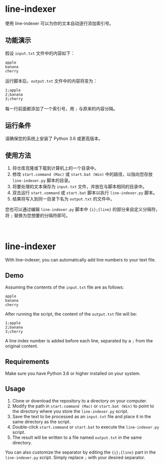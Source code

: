 # line-indexer
使用 line-indexer 可以为你的文本自动逐行添加索引号。

## 功能演示
假设 `input.txt` 文件中的内容如下：
```
apple
banana
cherry
```
运行脚本后，`output.txt` 文件中的内容将变为：
```
1;apple
2;banana
3;cherry
```
每一行前面都添加了一个索引号，用 `;` 与原来的内容分隔。

## 运行条件
请确保您的系统上安装了 Python 3.6 或更高版本。

## 使用方法
1. 将仓库克隆或下载到计算机上的一个目录中。
2. 修改 `start.command (Mac)` 或 `start.bat (Win)` 中的路径，以指向您存放 `line-indexer.py` 脚本的目录。
3. 将要处理的文本保存为 `input.txt` 文件，并放在与脚本相同的目录中。
4. 双击运行 `start.command` 或 `start.bat` 脚本以执行 `line-indexer.py` 脚本。
5. 结果将写入到同一目录下名为 `output.txt` 的文件中。

您也可以通过编辑 `line-indexer.py` 脚本中 `{i};{line}` 的部分来自定义分隔符，将 `;` 替换为您想要的分隔符即可。
<br>
<br>
<br>
# line-indexer
With line-indexer, you can automatically add line numbers to your text file.

## Demo
Assuming the contents of the `input.txt` file are as follows:
```
apple
banana
cherry
```
After running the script, the content of the `output.txt` file will be:
```
1;apple
2;banana
3;cherry
```
A line index number is added before each line, separated by a `;` from the original content.

## Requirements
Make sure you have Python 3.6 or higher installed on your system.

## Usage
1. Clone or download the repository to a directory on your computer.
2. Modify the path in `start.command (Mac)` or `start.bat (Win)` to point to the directory where you store the `line-indexer.py` script.
3. Save the text to be processed as an `input.txt` file and place it in the same directory as the script.
4. Double-click `start.command` or `start.bat` to execute the `line-indexer.py` script.
5. The result will be written to a file named `output.txt` in the same directory.

You can also customize the separator by editing the `{i};{line}` part in the `line-indexer.py` script. Simply replace `;` with your desired separator.
